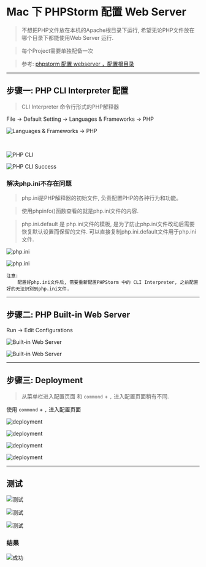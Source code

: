 # Mac 下 PHPStorm 配置 Web Server

> 不想把PHP文件放在本机的Apache根目录下运行, 希望无论PHP文件放在哪个目录下都能使用Web Server 运行. 

> 每个Project需要单独配备一次


> 参考: [phpstorm 配置 webserver ，配置根目录](http://makaidong.com/cythical-l-zc/8966_12576338.html)

----

## 步骤一: PHP CLI Interpreter 配置

> CLI Interpreter 命令行形式的PHP解释器

File -> Default Setting -> Languages & Frameworks -> PHP

![Languages & Frameworks -> PHP](images/webserver01)

<br>

![PHP CLI](images/webserver02)

![PHP CLI Success](images/webserver03)


### 解决php.ini不存在问题

> php.ini是PHP解释器的初始文件, 负责配置PHP的各种行为和功能。

> 使用phpinfo()函数查看的就是php.ini文件的内容.

> php.ini.default 是 php.ini文件的模板, 是为了防止php.ini文件改动后需要恢复默认设置而保留的文件. 可以直接复制php.ini.default文件用于php.ini文件.

![php.ini](images/php01)

![php.ini](images/php02)


```
注意:
	配置好php.ini文件后, 需要重新配置PHPStorm 中的 CLI Interpreter, 之前配置好的无法识别到php.ini文件.

```

-----

## 步骤二: PHP Built-in Web Server

Run -> Edit Configurations

![Built-in Web Server](images/build01)

![Built-in Web Server](images/build02)

----

## 步骤三: Deployment 

> 从菜单栏进入配置页面  和 `commond` + `,`  进入配置页面稍有不同.

使用 `commond` + `,`  进入配置页面

![deployment](images/deployment01)

![deployment](images/deployment02)

![deployment](images/deployment03)

![deployment](images/deployment04)

-----

## 测试


![测试](images/final01)

![测试](images/final02)

![测试](images/final03)


### 结果

![成功](images/success)


